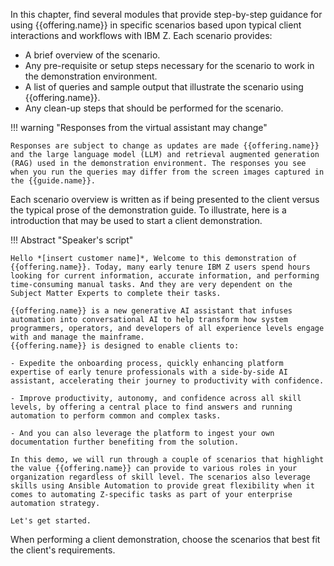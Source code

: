 In this chapter, find several modules that provide step-by-step guidance for using {{offering.name}} in specific scenarios based upon typical client interactions and workflows with IBM Z. Each scenario provides:

- A brief overview of the scenario.
- Any pre-requisite or setup steps necessary for the scenario to work in the demonstration environment.
- A list of queries and sample output that illustrate the scenario using {{offering.name}}.
- Any clean-up steps that should be performed for the scenario.

!!! warning "Responses from the virtual assistant may change"

    Responses are subject to change as updates are made {{offering.name}} and the large language model (LLM) and retrieval augmented generation (RAG) used in the demonstration environment. The responses you see when you run the queries may differ from the screen images captured in the {{guide.name}}.

Each scenario overview is written as if being presented to the client versus the typical prose of the demonstration guide. To illustrate, here is a introduction that may be used to start a client demonstration.

!!! Abstract "Speaker's script"

    Hello *[insert customer name]*, Welcome to this demonstration of {{offering.name}}. Today, many early tenure IBM Z users spend hours looking for current information, accurate information, and performing time-consuming manual tasks. And they are very dependent on the Subject Matter Experts to complete their tasks.

    {{offering.name}} is a new generative AI assistant that infuses automation into conversational AI to help transform how system programmers, operators, and developers of all experience levels engage with and manage the mainframe.
    {{offering.name}} is designed to enable clients to:
    
    - Expedite the onboarding process, quickly enhancing platform expertise of early tenure professionals with a side-by-side AI assistant, accelerating their journey to productivity with confidence.
    
    - Improve productivity, autonomy, and confidence across all skill levels, by offering a central place to find answers and running automation to perform common and complex tasks.
  
    - And you can also leverage the platform to ingest your own documentation further benefiting from the solution.

    In this demo, we will run through a couple of scenarios that highlight the value {{offering.name}} can provide to various roles in your organization regardless of skill level. The scenarios also leverage skills using Ansible Automation to provide great flexibility when it comes to automating Z-specific tasks as part of your enterprise automation strategy.

    Let's get started.

When performing a client demonstration, choose the scenarios that best fit the client's requirements.